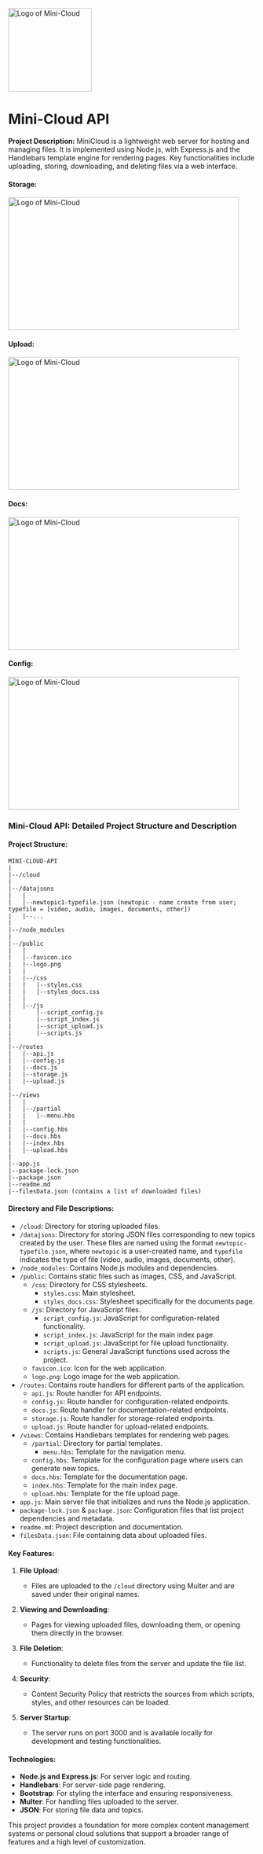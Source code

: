 <img src="https://github.com/SSobol77/Mini-Cloud/blob/main/public/logo.png" alt="Logo of Mini-Cloud" title="Mini-Cloud" width="170" height="170">

# Mini-Cloud API

**Project Description:**
MiniCloud is a lightweight web server for hosting and managing files. It is implemented using Node.js, with Express.js and the Handlebars template engine for rendering pages. Key functionalities include uploading, storing, downloading, and deleting files via a web interface.

#### Storage:
<img src="https://github.com/SSobol77/Mini-Cloud/blob/main/img/mc_storage.png" alt="Logo of Mini-Cloud" title="Mini-Cloud" width="470" height="270">

#### Upload:
<img src="https://github.com/SSobol77/Mini-Cloud/blob/main/img/mc_upload.png" alt="Logo of Mini-Cloud" title="Mini-Cloud" width="470" height="270">

#### Docs:
<img src="https://github.com/SSobol77/Mini-Cloud/blob/main/img/mc_docs.png" alt="Logo of Mini-Cloud" title="Mini-Cloud" width="470" height="270">

#### Config:
<img src="https://github.com/SSobol77/Mini-Cloud/blob/main/img/mc_config.png" alt="Logo of Mini-Cloud" title="Mini-Cloud" width="470" height="270">


### Mini-Cloud API: Detailed Project Structure and Description

#### Project Structure:
```
MINI-CLOUD-API
|
|--/cloud
|
|--/datajsons
|   |
|   |--newtopic1-typefile.json (newtopic - name create from user; typefile = [video, audio, images, documents, other])
|   |--...
|
|--/node_modules
|
|--/public
|   |
|   |--favicon.ico    
|   |--logo.png
|   |
|   |--/css
|   |   |--styles.css
|   |   |--styles_docs.css
|   |
|   |--/js
|       |--script_config.js
|       |--script_index.js
|       |--script_upload.js
|       |--scripts.js
|
|--/routes
|   |--api.js
|   |--config.js
|   |--docs.js
|   |--storage.js
|   |--upload.js
|       
|--/views
|   |
|   |--/partial
|   |   |--menu.hbs
|   |
|   |--config.hbs
|   |--docs.hbs
|   |--index.hbs
|   |--upload.hbs
|
|--app.js
|--package-lock.json
|--package.json
|--readme.md
|--filesData.json (contains a list of downloaded files)
```

#### Directory and File Descriptions:

- `/cloud`: Directory for storing uploaded files.
- `/datajsons`: Directory for storing JSON files corresponding to new topics created by the user. These files are named using the format `newtopic-typefile.json`, where `newtopic` is a user-created name, and `typefile` indicates the type of file (video, audio, images, documents, other).
- `/node_modules`: Contains Node.js modules and dependencies.
- `/public`: Contains static files such as images, CSS, and JavaScript.
  - `/css`: Directory for CSS stylesheets.
    - `styles.css`: Main stylesheet.
    - `styles_docs.css`: Stylesheet specifically for the documents page.
  - `/js`: Directory for JavaScript files.
    - `script_config.js`: JavaScript for configuration-related functionality.
    - `script_index.js`: JavaScript for the main index page.
    - `script_upload.js`: JavaScript for file upload functionality.
    - `scripts.js`: General JavaScript functions used across the project.
  - `favicon.ico`: Icon for the web application.
  - `logo.png`: Logo image for the web application.
- `/routes`: Contains route handlers for different parts of the application.
  - `api.js`: Route handler for API endpoints.
  - `config.js`: Route handler for configuration-related endpoints.
  - `docs.js`: Route handler for documentation-related endpoints.
  - `storage.js`: Route handler for storage-related endpoints.
  - `upload.js`: Route handler for upload-related endpoints.
- `/views`: Contains Handlebars templates for rendering web pages.
  - `/partial`: Directory for partial templates.
    - `menu.hbs`: Template for the navigation menu.
  - `config.hbs`: Template for the configuration page where users can generate new topics.
  - `docs.hbs`: Template for the documentation page.
  - `index.hbs`: Template for the main index page.
  - `upload.hbs`: Template for the file upload page.
- `app.js`: Main server file that initializes and runs the Node.js application.
- `package-lock.json` & `package.json`: Configuration files that list project dependencies and metadata.
- `readme.md`: Project description and documentation.
- `filesData.json`: File containing data about uploaded files.

#### Key Features:

1. **File Upload**:
   - Files are uploaded to the `/cloud` directory using Multer and are saved under their original names.
   
2. **Viewing and Downloading**:
   - Pages for viewing uploaded files, downloading them, or opening them directly in the browser.
   
3. **File Deletion**:
   - Functionality to delete files from the server and update the file list.
   
4. **Security**:
   - Content Security Policy that restricts the sources from which scripts, styles, and other resources can be loaded.
   
5. **Server Startup**:
   - The server runs on port 3000 and is available locally for development and testing functionalities.

#### Technologies:

- **Node.js and Express.js**: For server logic and routing.
- **Handlebars**: For server-side page rendering.
- **Bootstrap**: For styling the interface and ensuring responsiveness.
- **Multer**: For handling files uploaded to the server.
- **JSON**: For storing file data and topics.

This project provides a foundation for more complex content management systems or personal cloud solutions that support a broader range of features and a high level of customization.
